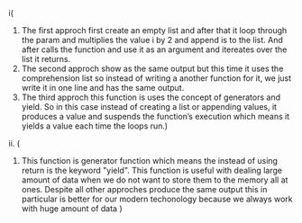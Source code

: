 i(
1. The first approch first create an empty list and after that it loop through the param and multiplies the value i by 2 and append is to the list. And after calls the function and use it as an argument and itereates over the list it returns.
2. The second approch show as the same output but this time it uses the comprehension list so instead of writing a another function for it, we just write it in one line and has the same output.
3. The third approch this function is uses the concept of generators and yield. So in this case instead of creating a list or appending values, it produces a value and suspends the function’s execution which means it yields a value each time the loops run.)

ii. (
1. This function is generator function which means the instead of using return is the keyword "yield".
This function is useful with dealing large amount of data when we do not want to store them to the memory all at ones.
Despite all other approches produce the same output this in particular is better for our modern techonology because we always work with huge amount of data
)
